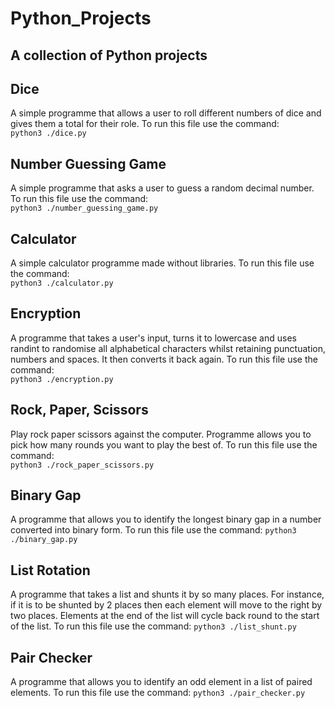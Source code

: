 # Python_Projects

## A collection of Python projects

## Dice 
A simple programme that allows a user to roll different numbers of dice and gives them a total for their role. To run this file use the command:  
`python3 ./dice.py`

## Number Guessing Game
A simple programme that asks a user to guess a random decimal number. To run this file use the command:  
`python3 ./number_guessing_game.py`

## Calculator
A simple calculator programme made without libraries. To run this file use the command:  
`python3 ./calculator.py`

## Encryption  
A programme that takes a user's input, turns it to lowercase and uses randint to randomise all alphabetical characters whilst retaining punctuation, numbers and spaces. It then converts it back again. To run this file use the command:  
`python3 ./encryption.py`

## Rock, Paper, Scissors
Play rock paper scissors against the computer. Programme allows you to pick how many rounds you want to play the best of. To run this file use the command:  
`python3 ./rock_paper_scissors.py`

## Binary Gap
A programme that allows you to identify the longest binary gap in a number converted into binary form. To run this file use the command:
`python3 ./binary_gap.py`

## List Rotation
A programme that takes a list and shunts it by so many places. For instance, if it is to be shunted by 2 places then each element will move to the right by two places. Elements at the end of the list will cycle back round to the start of the list. To run this file use the command:
`python3 ./list_shunt.py`

## Pair Checker
A programme that allows you to identify an odd element in a list of paired elements. To run this file use the command:
`python3 ./pair_checker.py`
